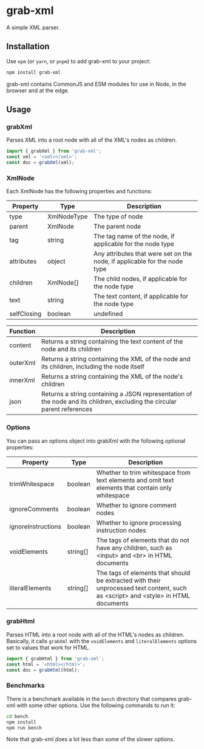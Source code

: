 # grab-xml

A simple XML parser.

## Installation

Use `npm` (or `yarn`, or `pnpm`) to add grab-xml to your project:

```bash
npm install grab-xml
```

grab-xml contains CommonJS and ESM modules for use in Node, in the browser and at the edge.

## Usage

### grabXml

Parses XML into a root node with all of the XML's nodes as children.

```ts
import { grabXml } from 'grab-xml';
const xml = '<xml></xml>';
const doc = grabXml(xml);
```

### XmlNode

Each XmlNode has the following properties and functions:

| Property | Type | Description |
| --- | --- | --- |
| type | XmlNodeType | The type of node |
| parent | XmlNode | The parent node |
| tag | string | The tag name of the node, if applicable for the node type |
| attributes | object | Any attributes that were set on the node, if applicable for the node type |
| children | XmlNode[] | The child nodes, if applicable for the node type |
| text | string | The text content, if applicable for the node type |
| selfClosing | boolean | undefined | Whether this node is self-closing |

| Function | Description |
| --- | --- |
| content | Returns a string containing the text content of the node and its children |
| outerXml | Returns a string containing the XML of the node and its children, including the node itself |
| innerXml | Returns a string containing the XML of the node's children |
| json | Returns a string containing a JSON representation of the node and its children, excluding the circular parent references |

### Options

You can pass an options object into grabXml with the following optional properties:

| Property | Type | Description |
| --- | --- | --- |
| trimWhitespace | boolean | Whether to trim whitespace from text elements and omit text elements that contain only whitespace |
| ignoreComments | boolean | Whether to ignore comment nodes |
| ignoreInstructions | boolean | Whether to ignore processing instruction nodes |
| voidElements | string[] | The tags of elements that do not have any children, such as &lt;input> and &lt;br> in HTML documents |
| literalElements | string[] | The tags of elements that should be extracted with their unprocessed text content, such as &lt;script> and &lt;style> in HTML documents |

### grabHtml

Parses HTML into a root node with all of the HTML's nodes as children. Basically, it calls `grabXml` with the `voidElements` and `literalElements` options set to values that work for HTML.

```ts
import { grabHtml } from 'grab-xml';
const html = '<html></html>';
const doc = grabHtml(html);
```

### Benchmarks

There is a benchmark available in the `bench` directory that compares grab-xml with some other options. Use the following commands to run it:

```bash
cd bench
npm install
npm run bench
```

Note that grab-xml does a lot less than some of the slower options.
